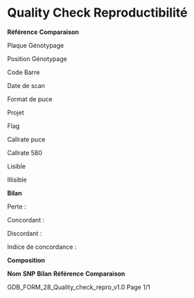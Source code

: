 # **Quality Check Reproductibilité**

**Référence** **Comparaison**

Plaque Génotypage

Position Génotypage

Code Barre

Date de scan

Format de puce

Projet

Flag

Callrate puce

Callrate 580

Lisible

Illisible

**Bilan**

Perte :

Concordant :

Discordant :

Indice de concordance :

**Composition**

**Nom** **SNP** **Bilan** **Référence** **Comparaison**

GDB_FORM_28_Quality_check_repro_v1.0 Page 1/1

